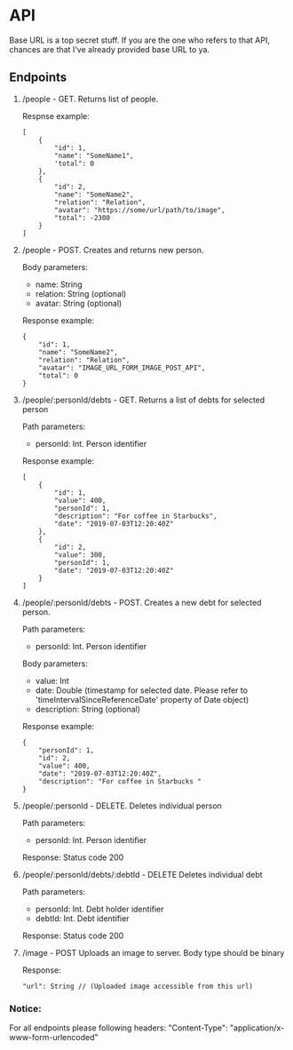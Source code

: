 # API

Base URL is a top secret stuff. If you are the one who refers to that API, chances are that I've already provided base URL to ya. 

## Endpoints

1. /people - GET.
    Returns list of people.
    
    Respnse example:
    ```
    [
        {
            "id": 1,
            "name": "SomeName1",
            'total": 0
        },
        {
            "id": 2,
            "name": "SomeName2",
            "relation": "Relation",
            "avatar": "https://some/url/path/to/image",
            "total": -2300
        }
    ]
    ```
    
2. /people - POST.
    Creates and returns new person.
    
    Body parameters:
    - name: String
    - relation: String (optional)
    - avatar: String (optional)
    
    Response example:
    ```
    {
        "id": 1,
        "name": "SomeName2",
        "relation": "Relation",
        "avatar": "IMAGE_URL_FORM_IMAGE_POST_API",
        "total": 0
    }
    ```

3. /people/:personId/debts - GET.
    Returns a list of debts for selected person
    
    Path parameters:
    - personId: Int. Person identifier
    
    Response example:
    ```
    [
        {
            "id": 1,
            "value": 400,
            "personId": 1,
            "description": "For coffee in Starbucks",
            "date": "2019-07-03T12:20:40Z"
        },
        {
            "id": 2,
            "value": 300,
            "personId": 1,
            "date": "2019-07-03T12:20:40Z"
        }
    ]
    ```

4. /people/:personId/debts - POST.
    Creates a new debt for selected person.
    
    Path parameters:
    - personId: Int. Person identifier
    
    Body parameters:
    - value: Int
    - date: Double (timestamp for selected date. Please refer to 'timeIntervalSinceReferenceDate' property of Date object)
    - description: String (optional)
    
    Response example:
    ```
    {
        "personId": 1,
        "id": 2,
        "value": 400,
        "date": "2019-07-03T12:20:40Z",
        "description": "For coffee in Starbucks "
    }
    ```
    
5. /people/:personId - DELETE.
    Deletes individual person
    
    Path parameters:
    - personId: Int. Person identifier
    
    Response:
    Status code 200
    
6. /people/:personId/debts/:debtId - DELETE
    Deletes individual debt
    
    Path parameters:
    - personId: Int. Debt holder identifier
    - debtId: Int. Debt identifier
    
    Response:
    Status code 200
    
7. /image - POST
    Uploads an image to server. Body type should be binary
    
    Response:
    
    ```
    "url": String // (Uploaded image accessible from this url)
    ```


### Notice:
For all endpoints please following headers: 
"Content-Type": "application/x-www-form-urlencoded"
